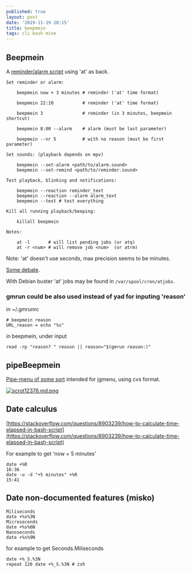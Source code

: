 ```yaml
---
published: true
layout: post
date: '2019-11-19 20:15'
title: beepmein
tags: cli bash mine 
---
```

## Beepmein

A [reminder/alarm script](https://raw.githubusercontent.com/brontosaurusrex/bucentaur/master/.experiments/bin/beepmein) using 'at' as back.

    Set reminder or alarm:

        beepmein now + 3 minutes # reminder ('at' time format)
        
        beepmein 22:10           # reminder ('at' time format)
                
        beepmein 3               # reminder (in 3 minutes, beepmein shortcut)
                
        beepmein 8:00 --alarm    # alarm (must be last parameter)
        
        beepmein --nr 5          # with no reason (must be first parameter)
           
    Set sounds: (playback depends on mpv)

        beepmein --set-alarm <path/to/alarm.sound>
        beepmein --set-remind <path/to/reminder.sound>

    Test playback, blinking and notifications:

        beepmein --reaction reminder_text
        beepmein --reaction --alarm alarm_text
        beepmein --test # test everything

    Kill all running playback/beeping:

        killall beepmein 

    Notes:

        at -l       # will list pending jobs (or atq)
        at -r <num> # will remove job <num>  (or atrm)

Note: 'at' doesn't use seconds, max precision seems to be minutes.

[Some debate](https://forums.bunsenlabs.org/viewtopic.php?id=6257).

With Debian buster 'at' jobs may be found in `/var/spool/cron/atjobs`.

### gmrun could be also used instead of yad for inputing 'reason'

in ~/.gmrunrc

    # beepmein reason
    URL_reason = echo "%s"
    
in beepmein, under input

    read -rp "reason? " reason || reason="$(gmrun reason:)"

## pipeBeepmein

[Pipe-menu of some sort](https://raw.githubusercontent.com/brontosaurusrex/bucentaur/master/.experiments/bin/pipeBeepmein) intended for jgmenu, using cvs format.

[![scrot12376.md.png](https://i.imgur.com/qPQaGXtl.png)](https://i.imgur.com/qPQaGXt.png)

## Date calculus

[https://stackoverflow.com/questions/8903239/how-to-calculate-time-elapsed-in-bash-script](https://stackoverflow.com/questions/8903239/how-to-calculate-time-elapsed-in-bash-script)

For example to get 'now + 5 minutes'

    date +%R
    16:36
    date -u -d "+5 minutes" +%R 
    15:41
    
## Date non-documented features (misko)

    Miliseconds
    date +%s%3N
    Microseconds
    date +%s%6N
    Nanoseconds
    date +%s%9N
    
for example to get Seconds.Miliseconds

    date +%_S.%3N
    repeat 120 date +%_S.%3N # zsh
